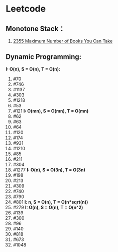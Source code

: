 # Leetcode


## Monotone Stack：
  1. [2355 Maximum Number of Books You Can Take](https://github.com/haojicc/Leetcode/blob/main/code/2355%20Maximum%20Number%20of%20Books%20You%20Can%20Take.cpp)
  
## Dynamic Programming:
**I: O(n), S = O(n), T = O(n):**
  1. #70
  2. #746
  3. #1137
  4. #303
  5. #1218
  6. #53
  7. #121
**I: O(mn), S = O(mn), T = O(mn)**
  1. #62
  2. #63
  3. #64
  4. #120
  5. #174
  6. #931
  7. #1210
  8. #85
  9. #211
  10. #304
  11. #1277
**I: O(n), S = O(3n), T = O(3n)**
  1. #198
  2. #213
  3. #309
  4. #740
  5. #790
  6. #801
**I: n, S = O(n), T = O(n*sqrt(n))**
  1. #279
**I: O(n), S = O(n), T = O(n^2)**
  1. #139
  2. #300
  3. #96
  4. #140
  5. #818
  6. #673
  7. #1048
